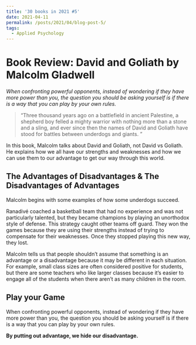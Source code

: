 ```yaml
---
title: '30 books in 2021 #5'
date: 2021-04-11
permalink: /posts/2021/04/blog-post-5/
tags:
  - Applied Psychology
---
```

Book Review: David and Goliath by Malcolm Gladwell
======
*When confronting powerful opponents, instead of wondering if they have more power than you, the question you should be asking yourself is if there is a way that you can play by your own rules.*

> “Three thousand years ago on a battlefield in ancient Palestine, a shepherd boy felled a mighty warrior with nothing more than a stone and a sling, and ever since then the names of David and Goliath have stood for battles between underdogs and giants. ”

In this book, Malcolm talks about David and Goliath, not David vs Goliath. He explains how we all have our strengths and weaknesses and how we can use them to our advantage to get our way through this world. 

The Advantages of Disadvantages & The Disadvantages of Advantages
------
Malcolm begins with some examples of how some underdogs succeed.

Ranadivé coached a basketball team that had no experience and was not particularly talented, but they became champions by playing an unorthodox style of defense. This strategy caught other teams off guard. They won the games because they are using their strengths instead of trying to compensate for their weaknesses. Once they stopped playing this new way, they lost.

Malcolm tells us that people shouldn’t assume that something is an advantage or a disadvantage because it may be different in each situation. For example, small class sizes are often considered positive for students, but there are some teachers who like larger classes because it’s easier to engage all of the students when there aren’t as many children in the room. 

Play your Game
------
When confronting powerful opponents, instead of wondering if they have more power than you, the question you should be asking yourself is if there is a way that you can play by your own rules.

**By putting out advantage, we hide our disadvantage.**
